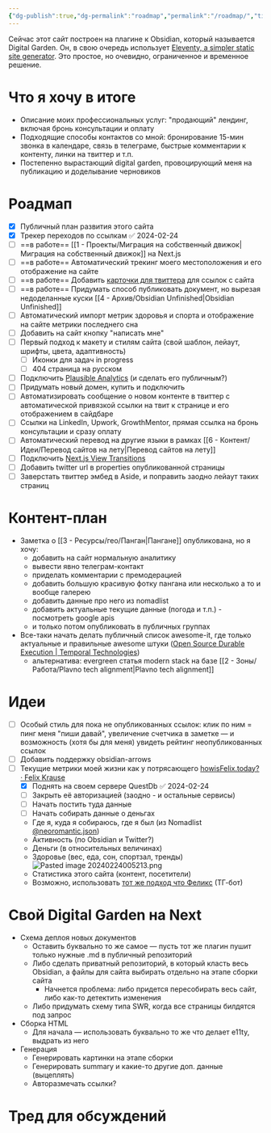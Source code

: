```yaml
---
{"dg-publish":true,"dg-permalink":"roadmap","permalink":"/roadmap/","title":"Этот сайт","created":"2023-04-22T20:52:08.718+07:00","updated":"2024-05-21T21:57:07.761+07:00"}
---
```


Сейчас этот сайт построен на плагине к Obsidian, который называется Digital Garden. Он, в свою очередь использует [Eleventy, a simpler static site generator](https://www.11ty.dev/). Это простое, но очевидно, ограниченное и  временное решение.

# Что я хочу в итоге
- Описание моих профессиональных услуг: "продающий" лендинг, включая бронь консультации и оплату
- Подходящие способы контактов со мной: бронирование 15-мин звонка в календаре, связь в телеграме, быстрые комментарии к контенту, линки на твиттер и т.п.
- Постепенно вырастающий digital garden, провоцирующий меня на публикацию и доделывание черновиков
# Роадмап
- [x] Публичный план развития этого сайта
- [x] Трекер переходов по ссылкам ✅ 2024-02-24
- [ ] ==в работе== [[1 - Проекты/Миграция на собственный движок\|Миграция на собственный движок]] на Next.js 
- [ ] ==в работе== Автоматический трекинг моего местоположения и его отображение на сайте
- [ ] ==в работе== Добавить [карточки для твиттера](https://fettblog.eu/11ty-automatic-twitter-cards/) для ссылок с сайта
- [ ] ==в работе== Придумать способ публиковать документ, но вырезая недоделанные куски [[4 - Архив/Obsidian Unfinished\|Obsidian Unfinished]]
- [ ] Автоматический импорт метрик здоровья и спорта и отображение на сайте метрики последнего сна
- [ ] Добавить на сайт кнопку "написать мне"
- [ ] Первый подход к макету и стилям сайта (свой шаблон, лейаут, шрифты, цвета, адаптивность)
	- [ ] Иконки для задач in progress
	- [ ] 404 страница на русском
- [ ] Подключить [Plausible Analytics](https://plausible.io/) (и сделать его публичным?)
- [ ] Придумать новый домен, купить и подключить
- [ ] Автоматизировать сообщение о новом контенте в твиттер с автоматической привязкой ссылки на твит к странице и его отображением в сайдбаре
- [ ] Cсылки на LinkedIn, Upwork, GrowthMentor, прямая ссылка на бронь консультации и сразу оплату
- [ ] Автоматический перевод на другие языки в рамках [[6 - Контент/Идеи/Перевод сайтов на лету\|Перевод сайтов на лету]]
- [ ] Подключить [Next.js View Transitions](https://next-view-transitions.vercel.app/)
- [ ] Добавить twitter url в properties опубликованной страницы
- [ ] Заверстать твиттер эмбед в Aside, и поправить заодно лейаут таких страниц

# Контент-план
- Заметка о [[3 - Ресурсы/гео/Панган\|Пангане]] опубликована, но я хочу:
	- добавить на сайт нормальную аналитику
	- вывести явно телеграм-контакт
	- приделать комментарии с премодерацией
	- добавить большую красивую фотку пангана или несколько а то и вообще галерею
	- добавить данные про него из nomadlist
	- добавить актуальные текущие данные (погода и т.п.) - посмотреть google apis
	- и только потом опубликовать в публичных группах
- Все-таки начать делать публичный список awesome-it, где только актуальные и правильные awesome штуки ([Open Source Durable Execution | Temporal Technologies](https://temporal.io/))
	- альтернатива: evergreen статья modern stack на базе [[2 - Зоны/Работа/Plavno tech alignment\|Plavno tech alignment]]

# Идеи
- [ ] Особый стиль для пока не опубликованных ссылок: клик по ним = пинг меня "пиши давай", увеличение счетчика в заметке — и возможность (хотя бы для меня) увидеть рейтинг неопубликованных ссылок
- [ ] Добавить поддержку obsidian-arrows
- [ ] Текущие метрики моей жизни как у потрясающего [howisFelix.today? · Felix Krause](https://howisfelix.today/?)
	- [x] Поднять на своем сервере QuestDb ✅ 2024-02-24
	- [ ] Закрыть её авторизацией (заодно - и остальные сервисы)
	- [ ] Начать постить туда данные
	- [ ] Начать собирать данные о деньгах
	- Где я, куда я собираюсь, где я был (из Nomadlist [@neoromantic.json](https://nomadlist.com/@neoromantic.json))
	- Активность (по Obsidian и Twitter?)
	- Деньги (в относительных величинах)
	- Здоровье (вес, еда, сон, спортзал, тренды)
	  ![Pasted image 20240224005213.png](/img/user/files/Pasted%20image%2020240224005213.png)
	- Статистика этого сайта (контент, посетители)
	- Возможно, использовать [тот же подход что Феликс](https://github.com/KrauseFx/FxLifeSheet) (ТГ-бот)

# Свой Digital Garden на Next
- Схема деплоя новых документов
	- Оставить буквально то же самое — пусть тот же плагин пушит только нужные .md в публичный репозиторий
	- Либо сделать приватный репозиторий, в который класть весь Obsidian, а файлы для сайта выбирать отдельно на этапе сборки сайта
		- Начнется проблема: либо придется пересобирать весь сайт, либо как-то детектить изменения
	- Либо придумать схему типа SWR, когда все страницы билдятся под запрос
- Сборка HTML
	- Для начала — использовать буквально то же что делает e11ty, выдрать из него
- Генерация 
	- Генерировать картинки на этапе сборки
	- Генерировать summary и какие-то другие доп. данные (выцеплять)
	- Авторазмечать ссылки?

# Тред для обсуждений
<blockquote class="twitter-tweet"><a href="https://twitter.com/user/status/1761128184790311295?ref_src=twsrc%5Etfw"></a></blockquote> <script async src="https://platform.twitter.com/widgets.js" charset="utf-8"></script>